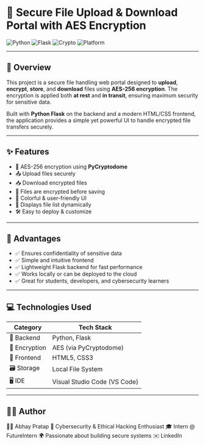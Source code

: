 # 🔐 Secure File Upload & Download Portal with AES Encryption

![Python](https://img.shields.io/badge/Python-3.10-blue?logo=python)
![Flask](https://img.shields.io/badge/Flask-2.x-lightgrey?logo=flask)
![Crypto](https://img.shields.io/badge/AES-256_Encryption-green?logo=lock)
![Platform](https://img.shields.io/badge/Platform-Web%20App-blue)

---

## 📌 Overview

This project is a secure file handling web portal designed to **upload**, **encrypt**, **store**, and **download** files using **AES-256 encryption**. The encryption is applied both **at rest** and **in transit**, ensuring maximum security for sensitive data.

Built with **Python Flask** on the backend and a modern HTML/CSS frontend, the application provides a simple yet powerful UI to handle encrypted file transfers securely.

---

## ✨ Features

- 🔐 AES-256 encryption using **PyCryptodome**
- 📤 Upload files securely
- 📥 Download encrypted files
- 💾 Files are encrypted before saving
- 🎨 Colorful & user-friendly UI
- 🧊 Displays file list dynamically
- 🛠 Easy to deploy & customize

---

## 🚀 Advantages

- ✅ Ensures confidentiality of sensitive data
- ✅ Simple and intuitive frontend
- ✅ Lightweight Flask backend for fast performance
- ✅ Works locally or can be deployed to the cloud
- ✅ Great for students, developers, and cybersecurity learners

---

## 💻 Technologies Used

| Category       | Tech Stack                     |
|----------------|---------------------------------|
| 🔧 Backend      | Python, Flask                   |
| 🔐 Encryption   | AES (via PyCryptodome)          |
| 🎨 Frontend     | HTML5, CSS3                     |
| 🗃 Storage      | Local File System               |
| 🖥 IDE          | Visual Studio Code (VS Code)    |

---


## 🧑‍💻 Author

 👨‍💻 Abhay Pratap 
 🔐 Cybersecurity & Ethical Hacking Enthusiast
 🎓 Intern @ FutureIntern
 🌍 Passionate about building secure systems
 ✉️ LinkedIn



